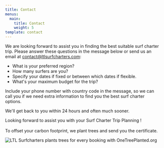 ```yaml
---
title: Contact
menus:
  main:
    title: Contact
    weight: 5
template: contact
---
```

We are looking forward to assist you in finding the best suitable surf charter trip. Please answer these questions in the message below or send us an email at contact@ltlsurfcharters.com:

* What is your preferred region?
* How many surfers are you?
* Specify your dates if fixed or between which dates if flexible.
* What's your maximum budget for the trip?

Include your phone number with country code in the message, so we can call you if we need extra information to find you the best surf charter options.

We'll get back to you within 24 hours and often much sooner.

Looking forward to assist you with your Surf Charter Trip Planning !\
\
To offset your carbon footprint, we plant trees and send you the certificate.

![LTL Surfcharters plants trees for every booking with OneTreePlanted.org](/images/onetreeplanted-logo.png "LTL Surfcharters plants trees for every booking with OneTreePlanted.org")